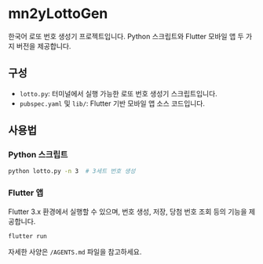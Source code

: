 # mn2yLottoGen

한국어 로또 번호 생성기 프로젝트입니다. Python 스크립트와 Flutter 모바일 앱 두 가지 버전을 제공합니다.

## 구성

- `lotto.py`: 터미널에서 실행 가능한 로또 번호 생성기 스크립트입니다.
- `pubspec.yaml` 및 `lib/`: Flutter 기반 모바일 앱 소스 코드입니다.

## 사용법

### Python 스크립트

```bash
python lotto.py -n 3  # 3세트 번호 생성
```

### Flutter 앱

Flutter 3.x 환경에서 실행할 수 있으며, 번호 생성, 저장, 당첨 번호 조회 등의 기능을 제공합니다.

```bash
flutter run
```

자세한 사양은 `/AGENTS.md` 파일을 참고하세요.
